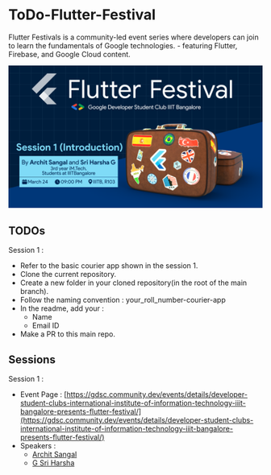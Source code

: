# ToDo-Flutter-Festival

Flutter Festivals is a community-led event series where developers can join to learn the fundamentals of Google technologies. - featuring Flutter, Firebase, and Google Cloud content.

![](_assets/image.png?raw=true "Title")

## TODOs

Session 1 :

- Refer to the basic courier app shown in the session 1.
- Clone the current repository.
- Create a new folder in your cloned repository(in the root of the main branch).
- Follow the naming convention : your_roll_number-courier-app
- In the readme, add your :
  - Name
  - Email ID
- Make a PR to this main repo.

## Sessions
Session 1 : 
- Event Page : [https://gdsc.community.dev/events/details/developer-student-clubs-international-institute-of-information-technology-iiit-bangalore-presents-flutter-festival/](https://gdsc.community.dev/events/details/developer-student-clubs-international-institute-of-information-technology-iiit-bangalore-presents-flutter-festival/)
- Speakers : 
  - [Archit Sangal](https://github.com/architsangal)
  - [G Sri Harsha](https://github.com/GSri30)